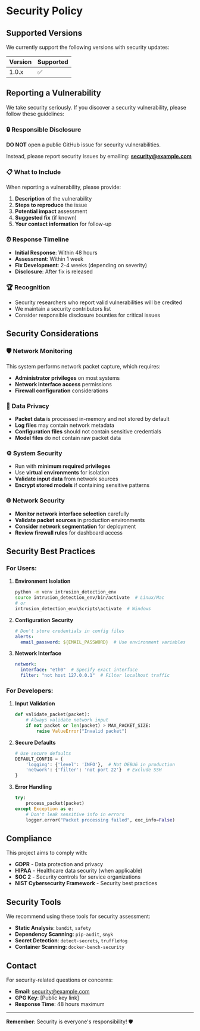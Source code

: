 # Security Policy

## Supported Versions

We currently support the following versions with security updates:

| Version | Supported          |
| ------- | ------------------ |
| 1.0.x   | :white_check_mark: |

## Reporting a Vulnerability

We take security seriously. If you discover a security vulnerability, please follow these guidelines:

### 🔒 **Responsible Disclosure**

**DO NOT** open a public GitHub issue for security vulnerabilities.

Instead, please report security issues by emailing: **security@example.com**

### 📋 **What to Include**

When reporting a vulnerability, please provide:

1. **Description** of the vulnerability
2. **Steps to reproduce** the issue
3. **Potential impact** assessment
4. **Suggested fix** (if known)
5. **Your contact information** for follow-up

### ⏰ **Response Timeline**

- **Initial Response**: Within 48 hours
- **Assessment**: Within 1 week
- **Fix Development**: 2-4 weeks (depending on severity)
- **Disclosure**: After fix is released

### 🏆 **Recognition**

- Security researchers who report valid vulnerabilities will be credited
- We maintain a security contributors list
- Consider responsible disclosure bounties for critical issues

## Security Considerations

### 🛡️ **Network Monitoring**

This system performs network packet capture, which requires:

- **Administrator privileges** on most systems
- **Network interface access** permissions
- **Firewall configuration** considerations

### 🔐 **Data Privacy**

- **Packet data** is processed in-memory and not stored by default
- **Log files** may contain network metadata
- **Configuration files** should not contain sensitive credentials
- **Model files** do not contain raw packet data

### ⚙️ **System Security**

- Run with **minimum required privileges**
- Use **virtual environments** for isolation
- **Validate input data** from network sources
- **Encrypt stored models** if containing sensitive patterns

### 🌐 **Network Security**

- **Monitor network interface selection** carefully
- **Validate packet sources** in production environments
- **Consider network segmentation** for deployment
- **Review firewall rules** for dashboard access

## Security Best Practices

### For Users:

1. **Environment Isolation**
   ```bash
   python -m venv intrusion_detection_env
   source intrusion_detection_env/bin/activate  # Linux/Mac
   # or
   intrusion_detection_env\Scripts\activate  # Windows
   ```

2. **Configuration Security**
   ```yaml
   # Don't store credentials in config files
   alerts:
     email_password: ${EMAIL_PASSWORD}  # Use environment variables
   ```

3. **Network Interface**
   ```yaml
   network:
     interface: "eth0"  # Specify exact interface
     filter: "not host 127.0.0.1"  # Filter localhost traffic
   ```

### For Developers:

1. **Input Validation**
   ```python
   def validate_packet(packet):
       # Always validate network input
       if not packet or len(packet) > MAX_PACKET_SIZE:
           raise ValueError("Invalid packet")
   ```

2. **Secure Defaults**
   ```python
   # Use secure defaults
   DEFAULT_CONFIG = {
       'logging': {'level': 'INFO'},  # Not DEBUG in production
       'network': {'filter': 'not port 22'}  # Exclude SSH
   }
   ```

3. **Error Handling**
   ```python
   try:
       process_packet(packet)
   except Exception as e:
       # Don't leak sensitive info in errors
       logger.error("Packet processing failed", exc_info=False)
   ```

## Compliance

This project aims to comply with:

- **GDPR** - Data protection and privacy
- **HIPAA** - Healthcare data security (when applicable)
- **SOC 2** - Security controls for service organizations
- **NIST Cybersecurity Framework** - Security best practices

## Security Tools

We recommend using these tools for security assessment:

- **Static Analysis**: `bandit`, `safety`
- **Dependency Scanning**: `pip-audit`, `snyk`
- **Secret Detection**: `detect-secrets`, `truffleHog`
- **Container Scanning**: `docker-bench-security`

## Contact

For security-related questions or concerns:

- **Email**: security@example.com
- **GPG Key**: [Public key link]
- **Response Time**: 48 hours maximum

---

**Remember**: Security is everyone's responsibility! 🛡️